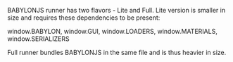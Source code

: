 BABYLONJS runner has two flavors - Lite and Full. Lite version is smaller in size and requires these dependencies to be present:

window.BABYLON,
window.GUI,
window.LOADERS,
window.MATERIALS,
window.SERIALIZERS

Full runner bundles BABYLONJS in the same file and is thus heavier in size.

